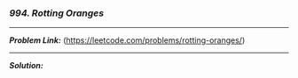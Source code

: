 ### ***994. Rotting Oranges***

<hr>

***Problem Link:*** (https://leetcode.com/problems/rotting-oranges/)

<hr>

***Solution:***
